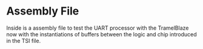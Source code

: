 # Assembly File
Inside is a assembly file to test the UART processor with the TramelBlaze now with the instantiations of buffers between the logic and chip introduced in the TSI file.
